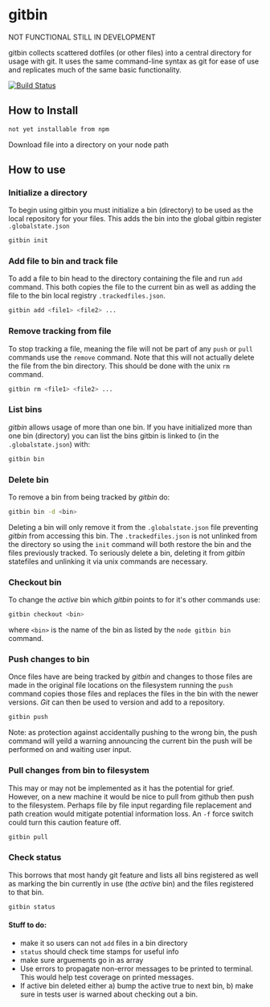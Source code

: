 # gitbin

NOT FUNCTIONAL STILL IN DEVELOPMENT

gitbin collects scattered dotfiles (or other files) into a central directory for usage with git. It uses the same command-line syntax as git for ease of use and replicates much of the same basic functionality. 

[![Build Status](https://secure.travis-ci.org/Postlethwaite/gitbin.png?branch=test)](http://travis-ci.org/Postlethwaite/gitbin)


## How to Install
```bash
not yet installable from npm
```
Download file into a directory on your node path

## How to use

### Initialize a directory
To begin using gitbin you must initialize a bin (directory) to be used as the local repository for your files. This adds the bin into the global gitbin register `.globalstate.json`

```bash
gitbin init
```

### Add file to bin and track file
To add a file to bin head to the directory containing the file and run `add` command. This both copies the file to the current bin as well as adding the file to the bin local registry `.trackedfiles.json`.
```bash
gitbin add <file1> <file2> ...
```

### Remove tracking from file
To stop tracking a file, meaning the file will not be part of any `push` or `pull` commands use the `remove` command. Note that this will not actually delete the file from the bin directory. This should be done with the unix `rm` command. 
```bash
gitbin rm <file1> <file2> ...
```

### List bins
*gitbin* allows usage of more than one bin. If you have initialized more than one bin (directory) you can list the bins gitbin is linked to (in the `.globalstate.json`) with:
```bash
gitbin bin
```

### Delete bin
To remove a bin from being tracked by *gitbin* do:
```bash
gitbin bin -d <bin>
```
Deleting a bin will only remove it from the `.globalstate.json` file preventing *gitbin* from accessing this bin. The `.trackedfiles.json` is not unlinked from the directory so using the `init` command will both restore the bin and the files previously tracked. To seriously delete a bin, deleting it from *gitbin* statefiles and unlinking it via unix commands are necessary.

### Checkout bin
To change the _active_ bin which *gitbin* points to for it's other commands use:
```bash
gitbin checkout <bin>
```
where `<bin>` is the name of the bin as listed by the `node gitbin bin` command.

### Push changes to bin
Once files have are being tracked by *gitbin* and changes to those files are made in the original file locations on the filesystem running the `push` command copies those files and replaces the files in the bin with the newer versions. *Git* can then be used to version and add to a repository.
```bash
gitbin push
```
Note: as protection against accidentally pushing to the wrong bin, the push command will yeild a warning announcing the current bin the push will be performed on and waiting user input.

### Pull changes from bin to filesystem
This may or may not be implemented as it has the potential for grief. However, on a new machine it would be nice to pull from github then push to the filesystem. Perhaps file by file input regarding file replacement and path creation would mitigate potential information loss. An `-f` force switch could turn this caution feature off.
```bash
gitbin pull
```

### Check status
This borrows that most handy git feature and lists all bins registered as well as marking the bin currently in use (the _active_ bin) and the files registered to that bin. 
```bash
gitbin status
```



#### Stuff to do:
- make it so users can not `add` files in a bin directory
- `status` should check time stamps for useful info
- make sure arguements go in as array
- Use errors to propagate non-error messages to be printed to terminal. This would help test coverage on printed messages.
- If active bin deleted either a) bump the active true to next bin, b) make sure in tests user is warned about checking out a bin.
